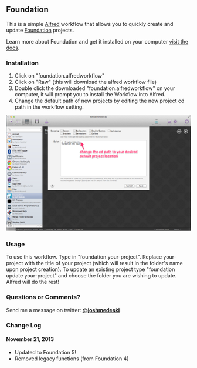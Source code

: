 ## Foundation

This is a simple [Alfred](http://www.alfredapp.com/) workflow that allows you to quickly create and update [Foundation](http://foundation.zurb.com/) projects.

Learn more about Foundation and get it installed on your computer [visit the docs](http://foundation.zurb.com/docs/sass.html).

### Installation

1. Click on "foundation.alfredworkflow"
2. Click on "Raw" (this will download the alfred workflow file)
3. Double click the downloaded "foundation.alfredworkflow" on your computer, it will prompt you to install the Workflow into Alfred.
4. Change the default path of new projects by editing the new project cd path in the workflow setting.

![project location](project-path.jpg)

### Usage
To use this workflow. Type in "foundation your-project". Replace your-project with the title of your project (which will result in the folder's name upon project creation). To update an existing project type "foundation update your-project" and choose the folder you are wishing to update. Alfred will do the rest!

### Questions or Comments?
Send me a message on twitter: [**@joshmedeski**](https://twitter.com/joshmedeski)

### Change Log

#### November 21, 2013
- Updated to Foundation 5!
- Removed legacy functions (from Foundation 4)